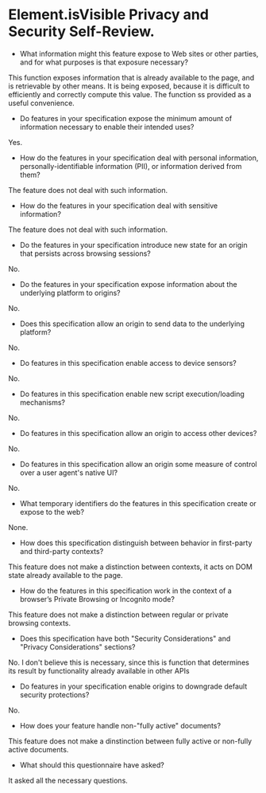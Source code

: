 # Element.isVisible Privacy and Security Self-Review.

* What information might this feature expose to Web sites or other parties, and for what purposes is that exposure necessary?

This function exposes information that is already available to the page, and is
retrievable by other means. It is being exposed, because it is difficult to
efficiently and correctly compute this value. The function ss provided as a
useful convenience. 

* Do features in your specification expose the minimum amount of information necessary to enable their intended uses?

Yes.

* How do the features in your specification deal with personal information, personally-identifiable information (PII), or information derived from them?

The feature does not deal with such information.

* How do the features in your specification deal with sensitive information?

The feature does not deal with such information.

* Do the features in your specification introduce new state for an origin that persists across browsing sessions?

No.

* Do the features in your specification expose information about the underlying platform to origins?

No.

* Does this specification allow an origin to send data to the underlying platform?

No.

* Do features in this specification enable access to device sensors?

No.

* Do features in this specification enable new script execution/loading mechanisms?

No.

* Do features in this specification allow an origin to access other devices?

No.

* Do features in this specification allow an origin some measure of control over a user agent's native UI?

No.

* What temporary identifiers do the features in this specification create or expose to the web?

None.

* How does this specification distinguish between behavior in first-party and third-party contexts?

This feature does not make a distinction between contexts, it acts on DOM state
already available to the page.

* How do the features in this specification work in the context of a browser’s Private Browsing or Incognito mode?

This feature does not make a distinction between regular or private browsing
contexts.

* Does this specification have both "Security Considerations" and "Privacy Considerations" sections?

No. I don't believe this is necessary, since this is function that determines
its result by functionality already available in other APIs

* Do features in your specification enable origins to downgrade default security protections?

No.

* How does your feature handle non-"fully active" documents?

This feature does not make a dinstinction between fully active or non-fully
active documents.

* What should this questionnaire have asked?

It asked all the necessary questions.
